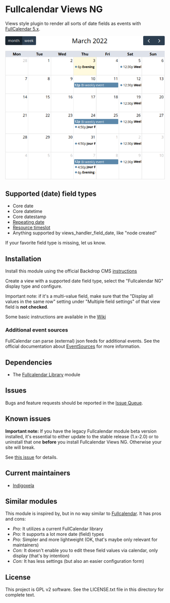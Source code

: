 # Fullcalendar Views NG

Views style plugin to render all sorts of date fields as events with
 [FullCalendar 5.x](https://fullcalendar.io/).

![Calendar screenshot](https://raw.githubusercontent.com/backdrop-contrib/fullcalendar_views/1.x-1.x/screenshots/calendar.png)

## Supported (date) field types

- Core date
- Core datetime
- Core datestamp
- [Repeating date](https://backdropcms.org/project/repeating_dates)
- [Resource timeslot](https://backdropcms.org/project/resource_timeslots)
- Anything supported by views_handler_field_date, like "node created"

If your favorite field type is missing, let us know.

## Installation

Install this module using the official Backdrop CMS
 [instructions](https://docs.backdropcms.org/documentation/extend-with-modules)

Create a view with a supported date field type, select the "Fullcalendar NG"
 display type and configure.

Important note: if it's a multi-value field, make sure that the "Display all values in the same
row" setting under "Multiple field settings" of that view field is **not checked**.

Some basic instructions are available in the
 [Wiki](https://github.com/backdrop-contrib/fullcalendar_views/wiki/Create-a-calendar)

### Additional event sources

FullCalendar can parse (external) json feeds for additional events. See the official
 documentation about [EventSources](https://fullcalendar.io/docs/event-source-object)
 for more information.

## Dependencies

- The [Fullcalendar Library](https://backdropcms.org/project/fullcalendar_lib) module

## Issues

Bugs and feature requests should be reported in the
 [Issue Queue](https://github.com/backdrop-contrib/fullcalendar_views/issues).

## Known issues

**Important note:** If you have the legacy Fullcalendar module beta version installed,
it's essential to either update to the stable release (1.x-2.0) or to
uninstall that one **before** you install Fullcalendar Views NG. Otherwise
your site will break.

See [this issue](https://github.com/backdrop-contrib/fullcalendar_views/issues/7) for
details.

## Current maintainers

* [Indigoxela](https://github.com/indigoxela)

## Similar modules

This module is inspired by, but in no way similar to
 [Fullcalendar](https://backdropcms.org/project/fullcalendar). It has pros and
 cons:

- *Pro:* It utilizes a current FullCalendar library
- *Pro:* It supports a lot more date (field) types
- *Pro:* Simpler and more lightweight (OK, that's maybe only relevant for
 maintainers)
- *Con:* It doesn't enable you to edit these field values via calendar, only display
 (that's by intention)
- *Con:* It has less settings (but also an easier configuration form)

## License

This project is GPL v2 software. See the LICENSE.txt file in this directory for complete text.
